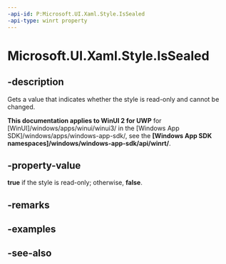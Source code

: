 ```yaml
---
-api-id: P:Microsoft.UI.Xaml.Style.IsSealed
-api-type: winrt property
---
```


<!-- Property syntax
public bool IsSealed { get; }
-->

# Microsoft.UI.Xaml.Style.IsSealed

## -description
Gets a value that indicates whether the style is read-only and cannot be changed.

**This documentation applies to WinUI 2 for UWP** for [WinUI]/windows/apps/winui/winui3/ in the [Windows App SDK]/windows/apps/windows-app-sdk/, see the **[Windows App SDK namespaces]/windows/windows-app-sdk/api/winrt/**.

## -property-value
**true** if the style is read-only; otherwise, **false**.

## -remarks

## -examples

## -see-also
